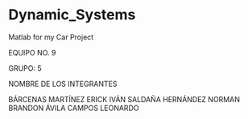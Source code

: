 # Dynamic_Systems
Matlab for my Car Project


EQUIPO NO. 9

GRUPO: 5


NOMBRE DE LOS INTEGRANTES 

BÁRCENAS MARTÍNEZ ERICK IVÁN
SALDAÑA HERNÁNDEZ NORMAN BRANDON 
ÁVILA CAMPOS LEONARDO
